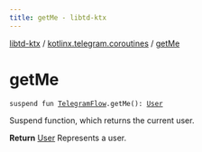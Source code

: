 ```yaml
---
title: getMe - libtd-ktx
---
```


[libtd-ktx](../index.html) / [kotlinx.telegram.coroutines](index.html) / [getMe](./get-me.html)

# getMe

`suspend fun `[`TelegramFlow`](../kotlinx.telegram.core/-telegram-flow/index.html)`.getMe(): `[`User`](https://tdlibx.github.io/td/docs/org/drinkless/td/libcore/telegram/TdApi/User.html)

Suspend function, which returns the current user.

**Return**
[User](https://tdlibx.github.io/td/docs/org/drinkless/td/libcore/telegram/TdApi/User.html) Represents a user.

